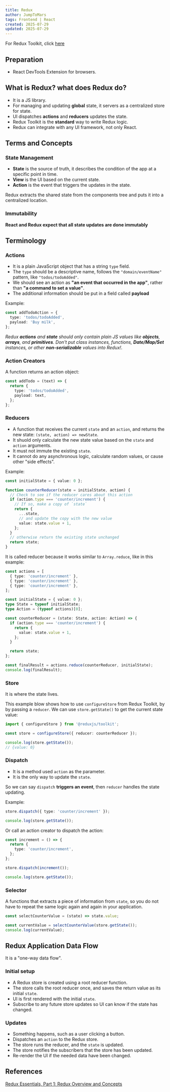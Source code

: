 ```yaml
---
title: Redux
author: JumpToMars
tags: Frontend | React
created: 2025-07-29
updated: 2025-07-29
---
```


For Redux Toolkit, click [here](./redux-toolkit)

## Preparation

- React DevTools Extension for browsers.

## What is Redux? what does Redux do?

- It is a JS library.
- For managing and updating **global** state, it servers as a centralized store
  for state.
- UI dispatches **actions** and **reducers** updates the state.
- Redux Toolkit is the **standard** way to write Redux logic.
- Redux can integrate with any UI framework, not only React.

## Terms and Concepts

### State Management

- **State** is the source of truth, it describes the condition of the app at a
  specific point in time.
- **View** is the UI based on the current state.
- **Action** is the event that triggers the updates in the state.

Redux extracts the shared state from the components tree and puts it into a
centralized location.

### Immutability

**React and Redux expect that all state updates are done immutably**

## Terminology

### Actions

- It is a plain JavaScript object that has a string `type` field.
- The `type` should be a descriptive name, follows the `"domain/eventName"`
  pattern, like `"todos/todoAdded"`.
- We should see an action as **"an event that occurred in the app"**, rather
  than **"a command to set a value"**.
- The additional information should be put in a field called **payload**

Example:

```ts
const addTodoAction = {
  type: 'todos/todoAdded',
  payload: 'Buy milk',
};
```

_Redux **actions** and **state** should only contain plain JS values like
**objects**, **arrays**, and **primitives**. Don't put class instances,
functions, **Date/Map/Set** instances, or other **non-serializable** values into
Redux!._

### Action Creators

A function returns an action object:

```ts
const addTodo = (text) => {
  return {
    type: 'todos/todoAdded',
    payload: text,
  };
};
```

### Reducers

- A function that receives the current `state` and an `action`, and returns the
  new state: `(state, action) => newState`.
- It shuold only calculate the new state value based on the `state` and `action`
  arguments.
- It must not immute the existing `state`.
- It cannot do any asynchronous logic, calculate random values, or cause other
  "side effects".

Example:

```ts
const initialState = { value: 0 };

function counterReducer(state = initialState, action) {
  // Check to see if the reducer cares about this action
  if (action.type === 'counter/increment') {
    // If so, make a copy of `state`
    return {
      ...state,
      // and update the copy with the new value
      value: state.value + 1,
    };
  }
  // otherwise return the existing state unchanged
  return state;
}
```

It is called reducer because it works similar to `Array.reduce`, like in this
example:

```ts
const actions = [
  { type: 'counter/increment' },
  { type: 'counter/increment' },
  { type: 'counter/increment' },
];

const initialState = { value: 0 };
type State = typeof initialState;
type Action = (typeof actions)[0];

const counterReducer = (state: State, action: Action) => {
  if (action.type === 'counter/increment') {
    return {
      value: state.value + 1,
    };
  }

  return state;
};

const finalResult = actions.reduce(counterReducer, initialState);
console.log(finalResult);
```

### Store

It is where the state lives.

This example blow shows how to use `configureStore` from Redux Toolkit, by by
passing a `reducer`. We can use `store.getState()` to get the current state
value:

```ts
import { configureStore } from '@reduxjs/toolkit';

const store = configureStore({ reducer: counterReducer });

console.log(store.getState());
// {value: 0}
```

### Dispatch

- It is a method used `action` as the parameter.
- It is the only way to update the `state`.

So we can say `dispatch` **triggers an event**, then `reducer` handles the state
updating.

Example:

```ts
store.dispatch({ type: 'counter/increment' });

console.log(store.getState());
```

Or call an action creator to dispatch the action:

```ts
const increment = () => {
  return {
    type: 'counter/increment',
  };
};

store.dispatch(increment());

console.log(store.getState());
```

### Selector

A functions that extracts a piece of information from `state`, so you do not
have to repeat the same logic again and again in your application.

```ts
const selectCounterValue = (state) => state.value;

const currentValue = selectCounterValue(store.getState());
console.log(currentValue);
```

## Redux Application Data Flow

It is a "one-way data flow".

### Initial setup

- A Redux store is created using a root reducer function.
- The store calls the root reducer once, and saves the return value as its
  initial `state`.
- UI is first rendered with the initial `state`.
- Subscribe to any future store updates so UI can know if the state has changed.

### Updates

- Something happens, such as a user clicking a button.
- Dispatches an `action` to the Redux store.
- The store runs the reducer, and the `state` is updated.
- The store notifies the subscribers that the store has been updated.
- Re-render the UI if the needed data have been changed.

## References

[Redux Essentials, Part 1: Redux Overview and Concepts](https://redux.js.org/tutorials/essentials/part-1-overview-concepts)
